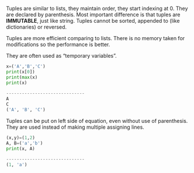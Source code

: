 


  
Tuples are similar to lists, they maintain order, they start indexing at 0. They are declared by parenthesis. Most important difference is that tuples are **IMMUTABLE**, just like string. Tuples cannot be sorted, appended to (like dictionaries) or reversed.   
  
Tuples are more efficient comparing to lists. There is no memory taken for modifications so the performance is better.   
  
They are often used as “temporary variables”.  
  

```python
x=('A','B','C')  
print(x[0])  
print(max(x)  
print(x)  
  
------------------------------  
A  
C  
('A', 'B', 'C')
```
  
  
Tuples can be put on left side of equation, even without use of parenthesis. They are used instead of making multiple assigning lines.  
  

```python
(x,y)=(1,2)  
A, B=('a','b')  
print(x, A)  
  
------------------------------  
(1, 'a')
```
